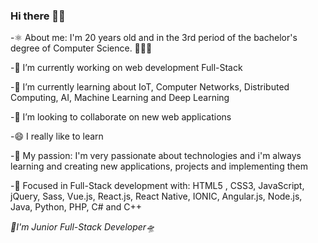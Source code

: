 ### Hi there 👋🏾

-⚛️ About me: I'm 20 years old and in the 3rd period of the bachelor's degree of Computer Science. 👨🏾‍💻

-🔭 I’m currently working on web development Full-Stack

-🌱 I’m currently learning about IoT, Computer Networks, Distributed Computing, AI, Machine Learning and Deep Learning

-👯 I’m looking to collaborate on new web applications

-😄 I really like to learn

-💜 My passion: I'm very passionate about technologies and i'm always learning and creating new applications, projects and implementing them

-🎯 Focused in Full-Stack development with: HTML5 , CSS3, JavaScript, jQuery, Sass, Vue.js, React.js, React Native, IONIC, Angular.js, Node.js, Java, Python, PHP, C# and C++

_🚀I'm Junior Full-Stack Developer🛸_

<!--
**IsaacAlves7/IsaacAlves7** is a ✨ _special_ ✨ repository because its `README.md` (this file) appears on your GitHub profile.
